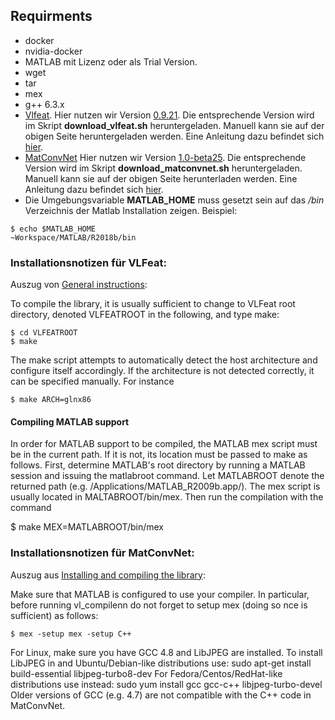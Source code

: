 ## Requirments
- docker
- nvidia-docker
- MATLAB mit Lizenz oder als Trial Version.
- wget
- tar
- mex
- g++ 6.3.x
- [Vlfeat](http://www.vlfeat.org/). Hier nutzen wir Version [0.9.21](http://www.vlfeat.org/download/vlfeat-0.9.21.tar.gz). Die entsprechende Version wird im Skript **download_vlfeat.sh** heruntergeladen. Manuell kann sie auf der obigen Seite heruntergeladen werden. Eine Anleitung dazu befindet sich [hier](http://www.vlfeat.org/install-matlab.html).
- [MatConvNet](http://www.vlfeat.org/matconvnet/) Hier nutzen wir Version [1.0-beta25](http://www.vlfeat.org/matconvnet/download/matconvnet-1.0-beta25.tar.gz). Die entsprechende Version wird im Skript **download_matconvnet.sh** heruntergeladen. Manuell kann sie auf der obigen Seite herunterladen werden. Eine Anleitung dazu befindet sich [hier](http://www.vlfeat.org/matconvnet/install/).
- Die Umgebungsvariable **MATLAB_HOME** muss gesetzt sein auf das */bin* Verzeichnis der Matlab Installation zeigen. Beispiel:
```
$ echo $MATLAB_HOME
~Workspace/MATLAB/R2018b/bin
```

### Installationsnotizen für VLFeat:
Auszug von [General instructions](http://www.vlfeat.org/compiling-unix.html):

To compile the library, it is usually sufficient to change to VLFeat root directory, denoted VLFEATROOT in the following, and type make:

    $ cd VLFEATROOT
    $ make
The make script attempts to automatically detect the host architecture and configure itself accordingly. If the architecture is not detected correctly, it can be specified manually. For instance

    $ make ARCH=glnx86

#### Compiling  MATLAB support
In order for MATLAB support to be compiled, the MATLAB mex script must be in the current path. If it is not, its location must be passed to make as follows. First, determine MATLAB's root directory by running a MATLAB session and issuing the matlabroot command. Let MATLABROOT denote the returned path (e.g. /Applications/MATLAB_R2009b.app/). The mex script is usually located in MALTABROOT/bin/mex. Then run the compilation with the command

$ make MEX=MATLABROOT/bin/mex

### Installationsnotizen für MatConvNet:
Auszug aus [Installing and compiling the library](http://www.vlfeat.org/matconvnet/install/):

Make sure that MATLAB is configured to use your compiler. In particular, before running vl_compilenn do not forget to setup mex (doing so nce is sufficient) as follows:

    $ mex -setup mex -setup C++

For Linux, make sure you have GCC 4.8 and LibJPEG are installed. To install LibJPEG in and Ubuntu/Debian-like distributions use: sudo apt-get install build-essential libjpeg-turbo8-dev For Fedora/Centos/RedHat-like distributions use instead: sudo yum install gcc gcc-c++ libjpeg-turbo-devel Older versions of GCC (e.g. 4.7) are not compatible with the C++ code in MatConvNet.
